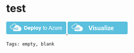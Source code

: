 # test


<a href="https://portal.azure.com/#create/Microsoft.Template/uri/https%3A%2F%2Fraw.githubusercontent.com%2Ftest%2Fmaster%2Ftemplates%2Fazuredeploy.json" target="_blank">
<img src="https://raw.githubusercontent.com/Azure/azure-quickstart-templates/master/1-CONTRIBUTION-GUIDE/images/deploytoazure.png"/>
</a>
<a href="http://armviz.io/#/?load=https%3A%2F%2Fraw.githubusercontent.com%2Ftest%2Fmaster%2Ftemplates%2Fazuredeploy.json" target="_blank">
<img src="https://raw.githubusercontent.com/Azure/azure-quickstart-templates/master/1-CONTRIBUTION-GUIDE/images/visualizebutton.png"/>
</a>

`Tags: empty, blank`
